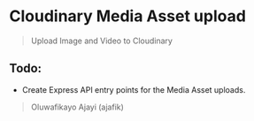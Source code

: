 # Cloudinary Media Asset upload

> Upload Image and Video to Cloudinary


## Todo:
- Create Express API entry points for the Media Asset uploads.

> Oluwafikayo Ajayi (ajafik)